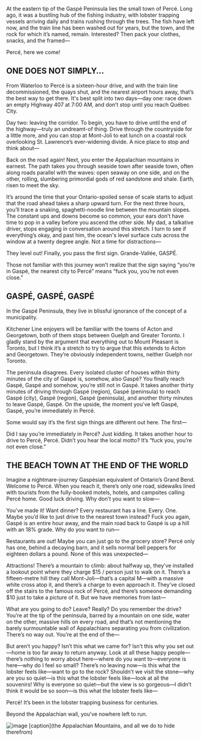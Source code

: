 At the eastern tip of the Gaspé Peninsula lies the small town of Percé. Long ago, it was a bustling hub of the fishing industry, with lobster trapping vessels arriving daily and trains rushing through the trees. The fish have left now, and the train line has been washed out for years, but the town, and the rock for which it’s named, remain. Interested? Then pack your clothes, snacks, and the framed—

Percé, here we come!

## ONE DOES NOT SIMPLY…

From Waterloo to Percé is a sixteen-hour drive, and with the train line decommissioned, the quays shut, and the nearest airport hours away, that’s the best way to get there. It's best split into two days—day one: race down an empty Highway 407 at 7:00 AM, and don’t stop until you reach Québec City.

Day two: leaving the corridor. To begin, you have to drive until the end of the highway—truly an undreamt-of thing. Drive through the countryside for a little more, and you can stop at Mont-Joli to eat lunch on a coastal rock overlooking St. Lawrence’s ever-widening divide. A nice place to stop and think about—

Back on the road again! Next, you enter the Appalachian mountains in earnest. The path takes you through seaside town after seaside town, often along roads parallel with the waves: open seaway on one side, and on the other, rolling, slumbering primordial gods of red sandstone and shale. Earth, risen to meet the sky. 

It’s around the time that your Ontario-spoiled sense of scale starts to adjust that the road ahead takes a sharp upward turn. For the next three hours, you’ll trace a snaking, spaghetti-noodle line between the mountain slopes. The constant ups and downs become so common, your ears don’t have time to pop in a valley before you ascend the other side. My dad, a talkative driver, stops engaging in conversation around this stretch. I turn to see if everything’s okay, and past him, the ocean's level surface cuts across the window at a twenty degree angle. Not a time for distractions—

They level out! Finally, you pass the first sign. Grande-Vallée, GASPÉ.

Those not familiar with this journey won’t realize that the sign saying “you’re in Gaspé, the nearest city to Percé” means “fuck you, you’re not even close.” 

## GASPÉ, GASPÉ, GASPÉ

In the Gaspé Peninsula, they live in blissful ignorance of the concept of a municipality.

Kitchener Line enjoyers will be familiar with the towns of Acton and Georgetown, both of them stops between Guelph and Greater Toronto. I gladly stand by the argument that everything out to Mount Pleasant is Toronto, but I think it’s a stretch to try to argue that this extends to Acton and Georgetown. They’re obviously independent towns, neither Guelph nor Toronto.

The peninsula disagrees. Every isolated cluster of houses within thirty minutes of the city of Gaspé is, somehow, also Gaspé? You finally reach Gaspé, Gaspé and somehow, you’re still not in Gaspé. It takes another thirty minutes of driving through Gaspé (region), Gaspé (peninsula) to reach Gaspé (city), Gaspé (region), Gaspé (peninsula), and another thirty minutes to leave Gaspé, Gaspé. On the upside, the moment you’ve left Gaspé, Gaspé, you’re immediately in Percé. 

Some would say it’s the first sign things are different out here. The first—

Did I say you’re immediately in Percé? Just kidding. It takes another hour to drive to Percé, Percé. Didn’t you hear the local motto? It’s “fuck you, you’re not even close.”

## THE BEACH TOWN AT THE END OF THE WORLD

Imagine a nightmare-journey Gaspésian equivalent of Ontario’s Grand Bend. Welcome to Percé. When you reach it, there’s only one road, sidewalks lined with tourists from the fully-booked motels, hotels, and campsites calling Percé home. Good luck driving. Why don’t you want to slow—

You’ve made it! Want dinner? Every restaurant has a line. Every. One. Maybe you’d like to just drive to the nearest town instead? Fuck you again, Gaspé is an entire hour away, and the main road back to Gaspé is up a hill with an 18% grade. Why do you want to run—

Restaurants are out! Maybe you can just go to the grocery store? Percé only has one, behind a decaying barn, and it sells normal bell peppers for eighteen dollars a pound. None of this was unexpected—

Attractions! There’s a mountain to climb: about halfway up, they’ve installed a lookout point where they charge $15 / person just to walk on it. There’s a fifteen-metre hill they call Mont-Joli—that’s a capital M—with a massive white cross atop it, and there’s a charge to even approach it. They’ve closed off the stairs to the famous rock of Percé, and there’s someone demanding $10 just to take a picture of it. But we have memories from last—

What are you going to do? Leave? Really? Do you remember the drive? You’re at the tip of the peninsula, barred by a mountain on one side, water on the other, massive hills on every road, and that’s not mentioning the barely surmountable wall of Appalachians separating you from civilization. There’s no way out. You’re at the end of the—

But aren’t you happy? Isn’t this what we came for? Isn’t this why you set out—home is too far away to return anyway. Look at all these happy people—there’s nothing to worry about here—where do you want to—everyone is here—why do I feel so small? There’s no leaving now—is this what the lobster feels like—want to go to the rock? Shouldn’t we visit the stone—why are you so quiet—is this what the lobster feels like—look at all the souvenirs! Why is everyone so quiet—but the view is so gorgeous—I didn’t think it would be so soon—is this what the lobster feels like—

Percé! It’s been in the lobster trapping business for centuries.

Beyond the Appalachian wall, you’ve nowhere left to run.

![image](/works/writing/mathnews/gespeg-1.jpg)
[caption](the Appalachian Mountains, and all we do to hide therefrom)

